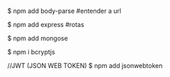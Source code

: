 
$ npm add body-parse #entender a url

$ npm add express #rotas

$ npm add mongose

$ npm i bcryptjs

//JWT (JSON WEB TOKEN)
 $ npm add jsonwebtoken